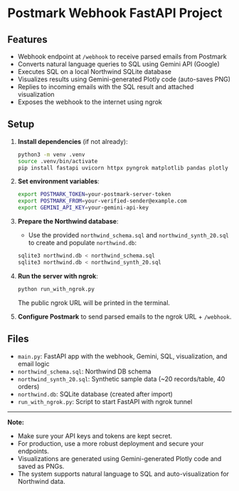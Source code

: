 # Postmark Webhook FastAPI Project

## Features
- Webhook endpoint at `/webhook` to receive parsed emails from Postmark
- Converts natural language queries to SQL using Gemini API (Google)
- Executes SQL on a local Northwind SQLite database
- Visualizes results using Gemini-generated Plotly code (auto-saves PNG)
- Replies to incoming emails with the SQL result and attached visualization
- Exposes the webhook to the internet using ngrok

## Setup

1. **Install dependencies** (if not already):
   ```bash
   python3 -m venv .venv
   source .venv/bin/activate
   pip install fastapi uvicorn httpx pyngrok matplotlib pandas plotly requests
   ```

2. **Set environment variables**:
   ```bash
   export POSTMARK_TOKEN=your-postmark-server-token
   export POSTMARK_FROM=your-verified-sender@example.com
   export GEMINI_API_KEY=your-gemini-api-key
   ```

3. **Prepare the Northwind database**:
   - Use the provided `northwind_schema.sql` and `northwind_synth_20.sql` to create and populate `northwind.db`:
   ```bash
   sqlite3 northwind.db < northwind_schema.sql
   sqlite3 northwind.db < northwind_synth_20.sql
   ```

4. **Run the server with ngrok**:
   ```bash
   python run_with_ngrok.py
   ```
   The public ngrok URL will be printed in the terminal.

5. **Configure Postmark** to send parsed emails to the ngrok URL + `/webhook`.

## Files
- `main.py`: FastAPI app with the webhook, Gemini, SQL, visualization, and email logic
- `northwind_schema.sql`: Northwind DB schema
- `northwind_synth_20.sql`: Synthetic sample data (~20 records/table, 40 orders)
- `northwind.db`: SQLite database (created after import)
- `run_with_ngrok.py`: Script to start FastAPI with ngrok tunnel

---

**Note:**
- Make sure your API keys and tokens are kept secret.
- For production, use a more robust deployment and secure your endpoints.
- Visualizations are generated using Gemini-generated Plotly code and saved as PNGs.
- The system supports natural language to SQL and auto-visualization for Northwind data.
